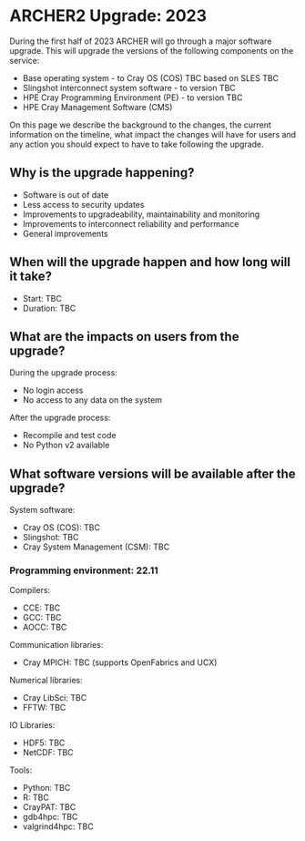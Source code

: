 # ARCHER2 Upgrade: 2023

During the first half of 2023 ARCHER will go through a major software upgrade. This will
upgrade the versions of the following components on the service:

 - Base operating system - to Cray OS (COS) TBC based on SLES TBC
 - Slingshot interconnect system software - to version TBC
 - HPE Cray Programming Environment (PE) - to version TBC
 - HPE Cray Management Software (CMS)

On this page we describe the background to the changes, the current
information on the timeline, what impact the changes will have for users and
any action you should expect to have to take following the upgrade.

## Why is the upgrade happening?

 - Software is out of date
 - Less access to security updates
 - Improvements to upgradeability, maintainability and monitoring
 - Improvements to interconnect reliability and performance
 - General improvements

## When will the upgrade happen and how long will it take?

 - Start: TBC
 - Duration: TBC

## What are the impacts on users from the upgrade?

During the upgrade process:

 - No login access
 - No access to any data on the system

After the upgrade process:

 - Recompile and test code
 - No Python v2 available

## What software versions will be available after the upgrade?

System software:

 - Cray OS (COS): TBC
 - Slingshot: TBC
 - Cray System Management (CSM): TBC

### Programming environment: 22.11

Compilers:

 - CCE: TBC
 - GCC: TBC
 - AOCC: TBC

Communication libraries:

 - Cray MPICH: TBC (supports OpenFabrics and UCX)

Numerical libraries:

 - Cray LibSci: TBC
 - FFTW: TBC

IO Libraries:

 - HDF5: TBC
 - NetCDF: TBC

Tools:

 - Python: TBC
 - R: TBC
 - CrayPAT: TBC
 - gdb4hpc: TBC
 - valgrind4hpc: TBC

